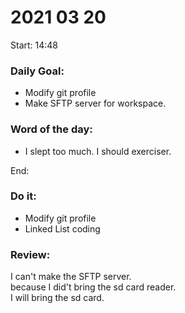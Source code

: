 # 2021 03 20
Start: 14:48
### Daily Goal:
- Modify git profile
- Make SFTP server for workspace.
### Word of the day:
- I slept too much. I should exerciser.

End: 
### Do it:
- Modify git profile
- Linked List coding

### Review:
 I can't make the SFTP server.  
 because I did't bring the sd card reader.  
 I will bring the sd card.  
